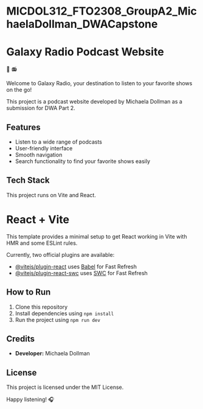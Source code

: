 # MICDOL312_FTO2308_GroupA2_MichaelaDollman_DWACapstone

# Galaxy Radio Podcast Website

🌌 📻

Welcome to Galaxy Radio, your destination to listen to your favorite shows on the go!

This project is a podcast website developed by Michaela Dollman as a submission for DWA Part 2.

## Features

- Listen to a wide range of podcasts
- User-friendly interface
- Smooth navigation
- Search functionality to find your favorite shows easily

## Tech Stack

This project runs on Vite and React.

# React + Vite

This template provides a minimal setup to get React working in Vite with HMR and some ESLint rules.

Currently, two official plugins are available:

- [@vitejs/plugin-react](https://github.com/vitejs/vite-plugin-react/blob/main/packages/plugin-react/README.md) uses [Babel](https://babeljs.io/) for Fast Refresh
- [@vitejs/plugin-react-swc](https://github.com/vitejs/vite-plugin-react-swc) uses [SWC](https://swc.rs/) for Fast Refresh

## How to Run

1. Clone this repository
2. Install dependencies using `npm install`
3. Run the project using `npm run dev`

## Credits

- **Developer:** Michaela Dollman

## License

This project is licensed under the MIT License.

Happy listening! 🎧
